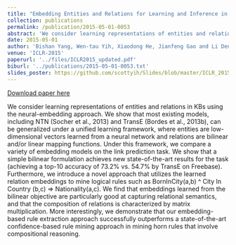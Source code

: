 ```yaml
---
title: "Embedding Entities and Relations for Learning and Inference in Knowledge Bases"
collection: publications
permalink: /publication/2015-05-01-0053
abstract: 'We consider learning representations of entities and relations in KBs using the neural-embedding approach. We show that most existing models, including NTN (Socher et al., 2013) and TransE (Bordes et al., 2013b), can be generalized under a unified learning framework, where entities are low-dimensional vectors learned from a neural network and relations are bilinear and/or linear mapping functions. Under this framework, we compare a variety of embedding models on the link prediction task. We show that a simple bilinear formulation achieves new state-of-the-art results for the task (achieving a top-10 accuracy of 73.2% vs. 54.7% by TransE on Freebase). Furthermore, we introduce a novel approach that utilizes the learned relation embeddings to mine logical rules such as BornInCity(a,b) ^ City In Country (b,c) => Nationality(a,c). We find that embeddings learned from the bilinear objective are particularly good at capturing relational semantics, and that the composition of relations is characterized by matrix multiplication. More interestingly, we demonstrate that our embedding-based rule extraction approach successfully outperforms a state-of-the-art confidence-based rule mining approach in mining horn rules that involve compositional reasoning.'
date: 2015-05-01
author: 'Bishan Yang, Wen-tau Yih, Xiaodong He, Jianfeng Gao and Li Deng'
venue: 'ICLR-2015'
paperurl: '../files/ICLR2015_updated.pdf'
biburl: '../publications/2015-05-01-0053.txt'
slides_poster: https://github.com/scottyih/Slides/blob/master/ICLR_2015_poster_final.pptx
---
```


<a href='../files/ICLR2015_updated.pdf'>Download paper here</a>

We consider learning representations of entities and relations in KBs using the neural-embedding approach. We show that most existing models, including NTN (Socher et al., 2013) and TransE (Bordes et al., 2013b), can be generalized under a unified learning framework, where entities are low-dimensional vectors learned from a neural network and relations are bilinear and/or linear mapping functions. Under this framework, we compare a variety of embedding models on the link prediction task. We show that a simple bilinear formulation achieves new state-of-the-art results for the task (achieving a top-10 accuracy of 73.2% vs. 54.7% by TransE on Freebase). Furthermore, we introduce a novel approach that utilizes the learned relation embeddings to mine logical rules such as BornInCity(a,b) ^ City In Country (b,c) => Nationality(a,c). We find that embeddings learned from the bilinear objective are particularly good at capturing relational semantics, and that the composition of relations is characterized by matrix multiplication. More interestingly, we demonstrate that our embedding-based rule extraction approach successfully outperforms a state-of-the-art confidence-based rule mining approach in mining horn rules that involve compositional reasoning.
